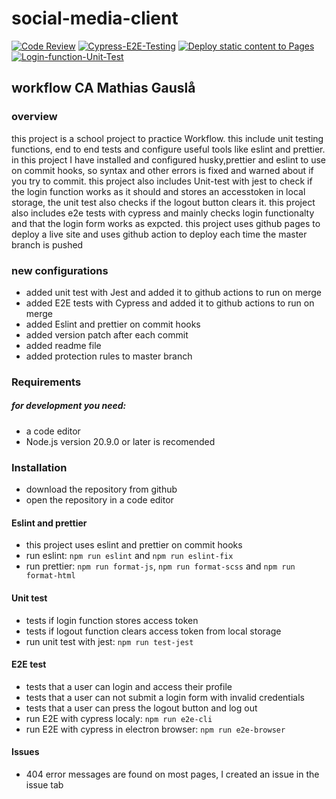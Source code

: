 # social-media-client

[![Code Review](https://github.com/mathiasg12/social-media-client/actions/workflows/gpt.yml/badge.svg)](https://github.com/mathiasg12/social-media-client/actions/workflows/gpt.yml) [![Cypress-E2E-Testing](https://github.com/mathiasg12/social-media-client/actions/workflows/e2e.yml/badge.svg)](https://github.com/mathiasg12/social-media-client/actions/workflows/e2e.yml) [![Deploy static content to Pages](https://github.com/mathiasg12/social-media-client/actions/workflows/pages.yml/badge.svg)](https://github.com/mathiasg12/social-media-client/actions/workflows/pages.yml) [![Login-function-Unit-Test](https://github.com/mathiasg12/social-media-client/actions/workflows/unit-test.yml/badge.svg)](https://github.com/mathiasg12/social-media-client/actions/workflows/unit-test.yml)

## workflow CA Mathias Gauslå

### overview

this project is a school project to practice Workflow. this include unit testing functions, end to end tests and configure useful tools like eslint and prettier. in this project I have installed and configured husky,prettier and eslint to use on commit hooks, so syntax and other errors is fixed and warned about if you try to commit. this project also includes Unit-test with jest to check if the login function works as it should and stores an accesstoken in local storage, the unit test also checks if the logout button clears it. this project also includes e2e tests with cypress and mainly checks login functionalty and that the login form works as expcted. this project uses github pages to deploy a live site and uses github action to deploy each time the master branch is pushed

### new configurations

- added unit test with Jest and added it to github actions to run on merge
- added E2E tests with Cypress and added it to github actions to run on merge
- added Eslint and prettier on commit hooks
- added version patch after each commit
- added readme file
- added protection rules to master branch

### Requirements

##### for development you need:

- a code editor
- Node.js version 20.9.0 or later is recomended

### Installation

- download the repository from github
- open the repository in a code editor

#### Eslint and prettier

- this project uses eslint and prettier on commit hooks
- run eslint: `npm run eslint` and `npm run eslint-fix`
- run prettier: `npm run format-js`, `npm run format-scss` and `npm run format-html`

#### Unit test

- tests if login function stores access token
- tests if logout function clears access token from local storage
- run unit test with jest: `npm run test-jest`

#### E2E test

- tests that a user can login and access their profile
- tests that a user can not submit a login form with invalid credentials
- tests that a user can press the logout button and log out
- run E2E with cypress localy: `npm run e2e-cli`
- run E2E with cypress in electron browser: `npm run e2e-browser`

#### Issues

- 404 error messages are found on most pages, I created an issue in the issue tab
